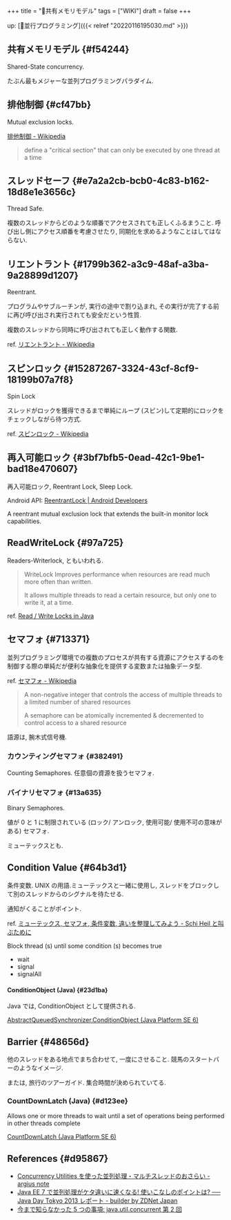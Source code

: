 +++
title = "📝共有メモリモデル"
tags = ["WIKI"]
draft = false
+++

up: [📝並行プログラミング]({{< relref "20220116195030.md" >}})


## 共有メモリモデル {#f54244}

Shared-State concurrency.

たぶん最もメジャーな並列プログラミングパラダイム.


## 排他制御 {#cf47bb}

Mutual exclusion locks.

[排他制御 - Wikipedia](http://ja.wikipedia.org/wiki/%E6%8E%92%E4%BB%96%E5%88%B6%E5%BE%A1)

> define a "critical section" that can only be executed by one thread at a time


## スレッドセーフ {#e7a2a2cb-bcb0-4c83-b162-18d8e1e3656c}

Thread Safe.

複数のスレッドからどのような順番でアクセスされても正しくふるまうこと. 呼び出し側にアクセス順番を考慮させたり, 同期化を求めるようなことはしてはならない.


## リエントラント {#1799b362-a3c9-48af-a3ba-9a28899d1207}

Reentrant.

プログラムやサブルーチンが, 実行の途中で割り込まれ, その実行が完了する前に再び呼び出され実行されても安全だという性質.

複数のスレッドから同時に呼び出されても正しく動作する関数.

ref. [リエントラント - Wikipedia](http://ja.wikipedia.org/wiki/%E3%83%AA%E3%82%A8%E3%83%B3%E3%83%88%E3%83%A9%E3%83%B3%E3%83%88)


## スピンロック {#15287267-3324-43cf-8cf9-18199b07a7f8}

Spin Lock

スレッドがロックを獲得できるまで単純にループ (スピン)して定期的にロックをチェックしながら待つ方式.

ref. [スピンロック - Wikipedia](http://ja.wikipedia.org/wiki/%E3%82%B9%E3%83%94%E3%83%B3%E3%83%AD%E3%83%83%E3%82%AF)


## 再入可能ロック {#3bf7bfb5-0ead-42c1-9be1-bad18e470607}

再入可能ロック, Reentrant Lock, Sleep Lock.

Android API:  [ReentrantLock | Android Developers](http://developer.android.com/reference/java/util/concurrent/locks/ReentrantLock.html)

A reentrant mutual exclusion lock that extends the built-in monitor lock capabilities.


## ReadWriteLock {#97a725}

Readers-Writerlock, ともいわれる.

> WriteLock Improves performance when resources are read much more often than written.
>
> It allows multiple threads to read a certain resource, but only one to write it, at a time.

ref. [Read / Write Locks in Java](http://tutorials.jenkov.com/java-concurrency/read-write-locks.html)


## セマフォ {#713371}

並列プログラミング環境での複数のプロセスが共有する資源にアクセスするのを制御する際の単純だが便利な抽象化を提供する変数または抽象データ型.

ref. [セマフォ - Wikipedia](http://ja.wikipedia.org/wiki/%E3%82%BB%E3%83%9E%E3%83%95%E3%82%A9)

> A non-negative integer that controls the access of multiple threads to a limited number of shared resources
>
> A semaphore can be atomically incremented & decremented to control access to a shared resource

語源は, 腕木式信号機.


### カウンティングセマフォ {#382491}

Counting Semaphores. 任意個の資源を扱うセマフォ.


### バイナリセマフォ {#13a635}

Binary Semaphores.

値が 0 と 1 に制限されている (ロック/ アンロック, 使用可能/ 使用不可の意味がある) セマフォ.

ミューテックスとも.


## Condition Value {#64b3d1}

条件変数. UNIX の用語.ミューテックスと一緒に使用し, スレッドをブロックして別のスレッドからのシグナルを待たせる.

通知がくることがポイント.

ref. [ミューテックス, セマフォ, 条件変数, 違いを整理してみよう - Schi Heil と叫ぶために](http://hiroakiuno.hatenablog.com/entry/20070321/p1)

Block thread (s) until some condition (s) becomes true

-   wait
-   signal
-   signalAll


#### ConditionObject (Java) {#23d1ba}

Java では, ConditionObject として提供される.

[AbstractQueuedSynchronizer.ConditionObject (Java Platform SE 6)](http://docs.oracle.com/javase/jp/6/api/java/util/concurrent/locks/AbstractQueuedSynchronizer.ConditionObject.html)


## Barrier {#48656d}

他のスレッドをある地点でまち合わせて, 一度にさせること. 競馬のスタートバーのようなイメージ.

または, 旅行のツアーガイド. 集合時間が決められていてる.


### CountDownLatch (Java) {#d123ee}

Allows one or more threads to wait until a set of operations being performed in other threads complete

[CountDownLatch (Java Platform SE 6)](http://docs.oracle.com/javase/jp/6/api/java/util/concurrent/CountDownLatch.html)


## References {#d95867}

-   [Concurrency Utilities を使った並列処理・マルチスレッドのおさらい - argius note](http://argius.hatenablog.jp/entry/20131226/1388068061)
-   [Java EE 7 で並列処理がケタ違いに速くなる! 使いこなしのポイントは? ── Java Day Tokyo 2013 レポート - builder by ZDNet Japan](http://builder.japan.zdnet.com/sp_oracle/weblogic_2013/35034509/)
-   [今まで知らなかった 5 つの事項: java.util.concurrent 第 2 回](http://www.ibm.com/developerworks/jp/java/library/j-5things5.html#ibm-pcon)
